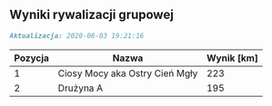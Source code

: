 ## Wyniki rywalizacji grupowej

```markdown
Aktualizacja: 2020-06-03 19:21:16
```

Pozycja | Nazwa | Wynik [km] |
------------ | -------------  | -------------
 1 |Ciosy Mocy aka Ostry Cień Mgły | 223 
 2 |Drużyna A | 195